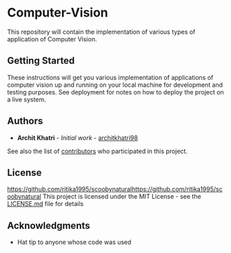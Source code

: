 # Computer-Vision
This repository will contain the implementation of various types of application of Computer Vision.

## Getting Started

These instructions will get you various implementation of applications of computer vision up and running on your local machine for development and testing purposes. See deployment for notes on how to deploy the project on a live system.

## Authors

* **Archit Khatri** - *Initial work* - [architkhatri98](https://github.com/architkhatri98)

See also the list of [contributors](https://github.com/architkhatri98/Computer-Vision/contributors) who participated in this project.

## License
https://github.com/ritika1995/scoobynaturalhttps://github.com/ritika1995/scoobynatural
This project is licensed under the MIT License - see the [LICENSE.md](LICENSE.md) file for details

## Acknowledgments

* Hat tip to anyone whose code was used
